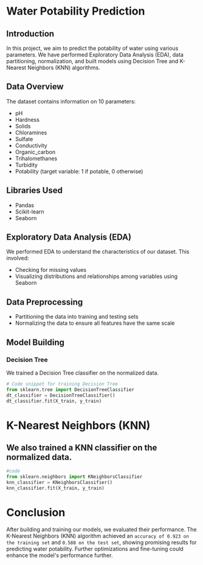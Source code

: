 # Water Potability Prediction

## Introduction
In this project, we aim to predict the potability of water using various parameters. We have performed Exploratory Data Analysis (EDA), data partitioning, normalization, and built models using Decision Tree and K-Nearest Neighbors (KNN) algorithms.

## Data Overview
The dataset contains information on 10 parameters:
- pH
- Hardness
- Solids
- Chloramines
- Sulfate
- Conductivity
- Organic_carbon
- Trihalomethanes
- Turbidity
- Potability (target variable: 1 if potable, 0 otherwise)

## Libraries Used
- Pandas
- Scikit-learn
- Seaborn

## Exploratory Data Analysis (EDA)
We performed EDA to understand the characteristics of our dataset. This involved:
- Checking for missing values
- Visualizing distributions and relationships among variables using Seaborn

## Data Preprocessing
- Partitioning the data into training and testing sets
- Normalizing the data to ensure all features have the same scale

## Model Building
### Decision Tree
We trained a Decision Tree classifier on the normalized data.
```python
# Code snippet for training Decision Tree
from sklearn.tree import DecisionTreeClassifier
dt_classifier = DecisionTreeClassifier()
dt_classifier.fit(X_train, y_train)
```


# K-Nearest Neighbors (KNN)
## We also trained a KNN classifier on the normalized data.
```python
#code 
from sklearn.neighbors import KNeighborsClassifier
knn_classifier = KNeighborsClassifier()
knn_classifier.fit(X_train, y_train) 
```

# Conclusion
After building and training our models, we evaluated their performance. The K-Nearest Neighbors (KNN) algorithm achieved an `accuracy of 0.923 on the training set` and `0.588 on the test set`, showing promising results for predicting water potability. Further optimizations and fine-tuning could enhance the model's performance further.
